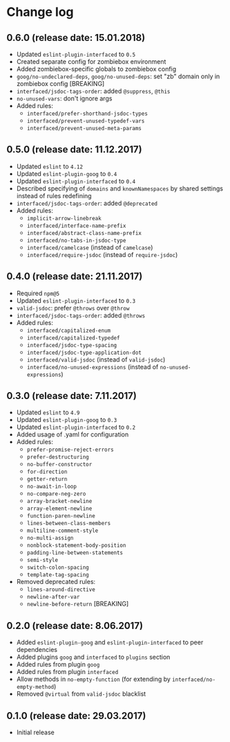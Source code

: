 # Change log

## 0.6.0 (release date: 15.01.2018)

* Updated `eslint-plugin-interfaced` to `0.5`
* Created separate config for zombiebox environment
* Added zombiebox-specific globals to zombiebox config
* `goog/no-undeclared-deps`, `goog/no-unused-deps`: set "zb" domain only in zombiebox config [BREAKING]
* `interfaced/jsdoc-tags-order`: added `@suppress`, `@this`
* `no-unused-vars`: don't ignore args
* Added rules:
    - `interfaced/prefer-shorthand-jsdoc-types`
    - `interfaced/prevent-unused-typedef-vars`
    - `interfaced/prevent-unused-meta-params`
    
## 0.5.0 (release date: 11.12.2017)

* Updated `eslint` to `4.12`
* Updated `eslint-plugin-goog` to `0.4`
* Updated `eslint-plugin-interfaced` to `0.4`
* Described specifying of `domains` and `knownNamespaces` by shared settings instead of rules redefining
* `interfaced/jsdoc-tags-order`: added `@deprecated`
* Added rules:
    - `implicit-arrow-linebreak`
    - `interfaced/interface-name-prefix`
    - `interfaced/abstract-class-name-prefix`
    - `interfaced/no-tabs-in-jsdoc-type`
    - `interfaced/camelcase` (instead of `camelcase`)
    - `interfaced/require-jsdoc` (instead of `require-jsdoc`)

## 0.4.0 (release date: 21.11.2017)

* Required `npm@5`
* Updated `eslint-plugin-interfaced` to `0.3`
* `valid-jsdoc`: prefer `@throws` over `@throw`
* `interfaced/jsdoc-tags-order`: added `@throws`
* Added rules:
    - `interfaced/capitalized-enum`
    - `interfaced/capitalized-typedef`
    - `interfaced/jsdoc-type-spacing`
    - `interfaced/jsdoc-type-application-dot`
    - `interfaced/valid-jsdoc` (instead of `valid-jsdoc`)
    - `interfaced/no-unused-expressions` (instead of `no-unused-expressions`)

## 0.3.0 (release date: 7.11.2017)

* Updated `eslint` to `4.9`
* Updated `eslint-plugin-goog` to `0.3`
* Updated `eslint-plugin-interfaced` to `0.2`
* Added usage of .yaml for configuration
* Added rules:
    - `prefer-promise-reject-errors`
    - `prefer-destructuring`
    - `no-buffer-constructor`
    - `for-direction`
    - `getter-return`
    - `no-await-in-loop`
    - `no-compare-neg-zero`
    - `array-bracket-newline`
    - `array-element-newline`
    - `function-paren-newline`
    - `lines-between-class-members`
    - `multiline-comment-style`
    - `no-multi-assign`
    - `nonblock-statement-body-position`
    - `padding-line-between-statements`
    - `semi-style`
    - `switch-colon-spacing`
    - `template-tag-spacing`
* Removed deprecated rules:
    - `lines-around-directive`
    - `newline-after-var`
    - `newline-before-return` [BREAKING]

## 0.2.0 (release date: 8.06.2017)

* Added `eslint-plugin-goog` and `eslint-plugin-interfaced` to peer dependencies
* Added plugins `goog` and `interfaced` to `plugins` section
* Added rules from plugin `goog`
* Added rules from plugin `interfaced`
* Allow methods in `no-empty-function` (for extending by `interfaced/no-empty-method`)
* Removed `@virtual` from `valid-jsdoc` blacklist

## 0.1.0 (release date: 29.03.2017)

* Initial release

